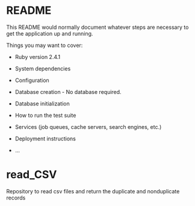 # README

This README would normally document whatever steps are necessary to get the
application up and running.

Things you may want to cover:

* Ruby version 2.4.1

* System dependencies

* Configuration

* Database creation  - No database required.

* Database initialization

* How to run the test suite

* Services (job queues, cache servers, search engines, etc.)

* Deployment instructions

* ...

# read_CSV
Repository to read csv files and return the duplicate and nonduplicate records

